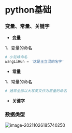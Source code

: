 # python基础

### 变量、常量、关键字

+ **变量**

1、变量的命名

```python
# 小驼峰命名
wangLiHun = '这是王立混的名字'
```

+ **常量**

1、常量的命名

```python
# 通常全部以大写英文作为常量的命名
```



+ **关键字**

### 数据类型



![image-20211026185740250](C:/Users/rookiewf/AppData/Roaming/Typora/typora-user-images/image-20211026185740250.png)
